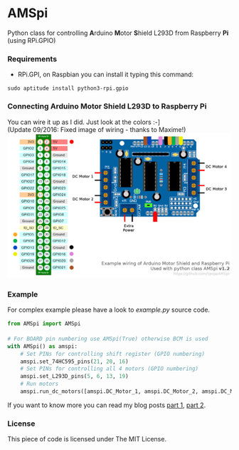 # AMSpi
Python class for controlling **A**rduino **M**otor **S**hield L293D from Raspberry **Pi** (using RPi.GPIO)

### Requirements
- RPi.GPI, on Raspbian you can install it typing this command:
```
sudo aptitude install python3-rpi.gpio
```  

### Connecting Arduino Motor Shield L293D to Raspberry Pi
You can wire it up as I did. Just look at the colors :-]  
(Update 09/2016: Fixed image of wiring - thanks to Maxime!)  
![Wiring](https://github.com/alfem/AMSpi/blob/master/images/wiring12.png?raw=true "Wiring Motor Shield with Raspberry Pi")

### Example
 For complex example please have a look to *example.py* source code.   
```python
from AMSpi import AMSpi

# For BOARD pin numbering use AMSpi(True) otherwise BCM is used
with AMSpi() as amspi:
    # Set PINs for controlling shift register (GPIO numbering)
    amspi.set_74HC595_pins(21, 20, 16)
    # Set PINs for controlling all 4 motors (GPIO numbering)
    amspi.set_L293D_pins(5, 6, 13, 19)
    # Run motors
    amspi.run_dc_motors([amspi.DC_Motor_1, amspi.DC_Motor_2, amspi.DC_Motor_3, amspi.DC_Motor_4])
```

If you want to know more you can read my blog posts [part 1](http://blog.janlipovsky.cz/2016/03/robocar-arduino-motor-shield-with-raspberry-pi-part1.html), [part 2](http://blog.janlipovsky.cz/2016/03/robocar-arduino-motor-shield-with-raspberry-pi-part2.html).


### License
This piece of code is licensed under The MIT License.
